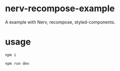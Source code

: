 # nerv-recompose-example
A example with Nerv, recompose, styled-components.

# usage
`npm i`

`npm run dev`
